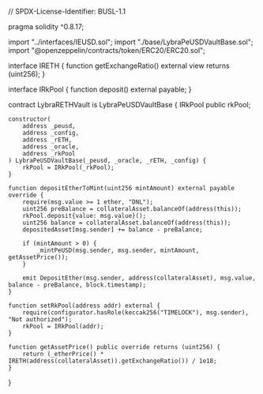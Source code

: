 // SPDX-License-Identifier: BUSL-1.1

pragma solidity ^0.8.17;

import "../interfaces/IEUSD.sol";
import "./base/LybraPeUSDVaultBase.sol";
import "@openzeppelin/contracts/token/ERC20/ERC20.sol";

interface IRETH {
    function getExchangeRatio() external view returns (uint256);
}

interface IRkPool {
    function deposit() external payable;
}

contract LybraRETHVault is LybraPeUSDVaultBase {
    IRkPool public rkPool;

    constructor(
        address _peusd,
        address _config,
        address _rETH,
        address _oracle,
        address _rkPool
    ) LybraPeUSDVaultBase(_peusd, _oracle, _rETH, _config) {
        rkPool = IRkPool(_rkPool);
    }

    function depositEtherToMint(uint256 mintAmount) external payable override {
        require(msg.value >= 1 ether, "DNL");
        uint256 preBalance = collateralAsset.balanceOf(address(this));
        rkPool.deposit{value: msg.value}();
        uint256 balance = collateralAsset.balanceOf(address(this));
        depositedAsset[msg.sender] += balance - preBalance;

        if (mintAmount > 0) {
            _mintPeUSD(msg.sender, msg.sender, mintAmount, getAssetPrice());
        }

        emit DepositEther(msg.sender, address(collateralAsset), msg.value, balance - preBalance, block.timestamp);
    }

    function setRkPool(address addr) external {
        require(configurator.hasRole(keccak256("TIMELOCK"), msg.sender), "Not authorized");
        rkPool = IRkPool(addr);
    }

    function getAssetPrice() public override returns (uint256) {
        return (_etherPrice() * IRETH(address(collateralAsset)).getExchangeRatio()) / 1e18;
    }
}
